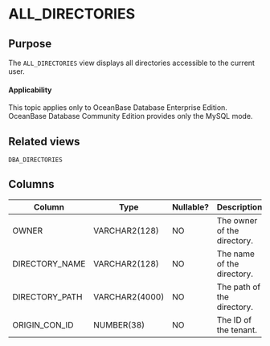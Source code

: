# ALL_DIRECTORIES

## Purpose

The `ALL_DIRECTORIES` view displays all directories accessible to the current user.

  <main id="notice" >
    <h4>Applicability</h4>
    <p>This topic applies only to OceanBase Database Enterprise Edition. OceanBase Database Community Edition provides only the MySQL mode. </p>
  </main>

## Related views

`DBA_DIRECTORIES`

## Columns

| **Column** | **Type** | **Nullable?** | **Description** |
|----------------|----------------|----------------|-------------|
| OWNER | VARCHAR2(128) | NO | The owner of the directory. |
| DIRECTORY_NAME | VARCHAR2(128) | NO | The name of the directory. |
| DIRECTORY_PATH | VARCHAR2(4000) | NO | The path of the directory. |
| ORIGIN_CON_ID | NUMBER(38) | NO | The ID of the tenant. |
